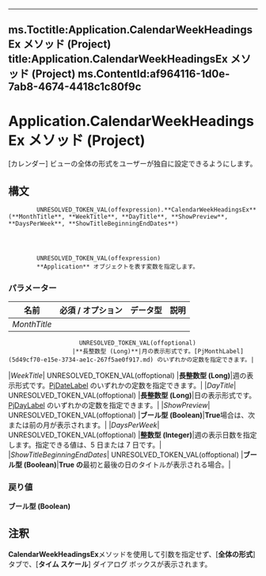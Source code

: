 

---
ms.Toctitle:Application.CalendarWeekHeadingsEx メソッド (Project)
title:Application.CalendarWeekHeadingsEx メソッド (Project)
ms.ContentId:af964116-1d0e-7ab8-4674-4418c1c80f9c
---
# Application.CalendarWeekHeadingsEx メソッド (Project)




[カレンダー] ビューの全体の形式をユーザーが独自に設定できるようにします。

## 構文

            UNRESOLVED_TOKEN_VAL(offexpression).**CalendarWeekHeadingsEx**(**MonthTitle**, **WeekTitle**, **DayTitle**, **ShowPreview**, **DaysPerWeek**, **ShowTitleBeginningEndDates**)




            UNRESOLVED_TOKEN_VAL(offexpression)
            **Application** オブジェクトを表す変数を指定します。

### パラメーター

|**名前**|**必須 / オプション**|**データ型**|**説明**|
|---|---|---|---|
|*MonthTitle*|
                        UNRESOLVED_TOKEN_VAL(offoptional)
                      |**長整数型 (Long)**|月の表示形式です。[PjMonthLabel](5d49cf70-e15e-3734-ae1c-267f5ae0f917.md) のいずれかの定数を指定できます。|
|*WeekTitle*|
                        UNRESOLVED_TOKEN_VAL(offoptional)
                      |**長整数型 (Long)**|週の表示形式です。[PjDateLabel](ece69c4d-35fc-a795-8acb-1ff79df9fe1c.md) のいずれかの定数を指定できます。|
|*DayTitle*|
                        UNRESOLVED_TOKEN_VAL(offoptional)
                      |**長整数型 (Long)**|日の表示形式です。[PjDayLabel](13bd572e-446a-f91d-ca6d-d759a3b79383.md) のいずれかの定数を指定できます。|
|*ShowPreview*|
                        UNRESOLVED_TOKEN_VAL(offoptional)
                      |**ブール型 (Boolean)**|**True**場合は、次または前の月が表示されます。|
|*DaysPerWeek*|
                        UNRESOLVED_TOKEN_VAL(offoptional)
                      |**整数型 (Integer)**|週の表示日数を指定します。指定できる値は、5 日または 7 日です。|
|*ShowTitleBeginningEndDates*|
                        UNRESOLVED_TOKEN_VAL(offoptional)
                      |**ブール型 (Boolean)**|**True の**最初と最後の日のタイトルが表示される場合。|



### 戻り値
**ブール型 (Boolean)**





## 注釈
**CalendarWeekHeadingsEx**メソッドを使用して引数を指定せず、[**全体の形式**] タブで、[**タイム スケール**] ダイアログ ボックスが表示されます。





